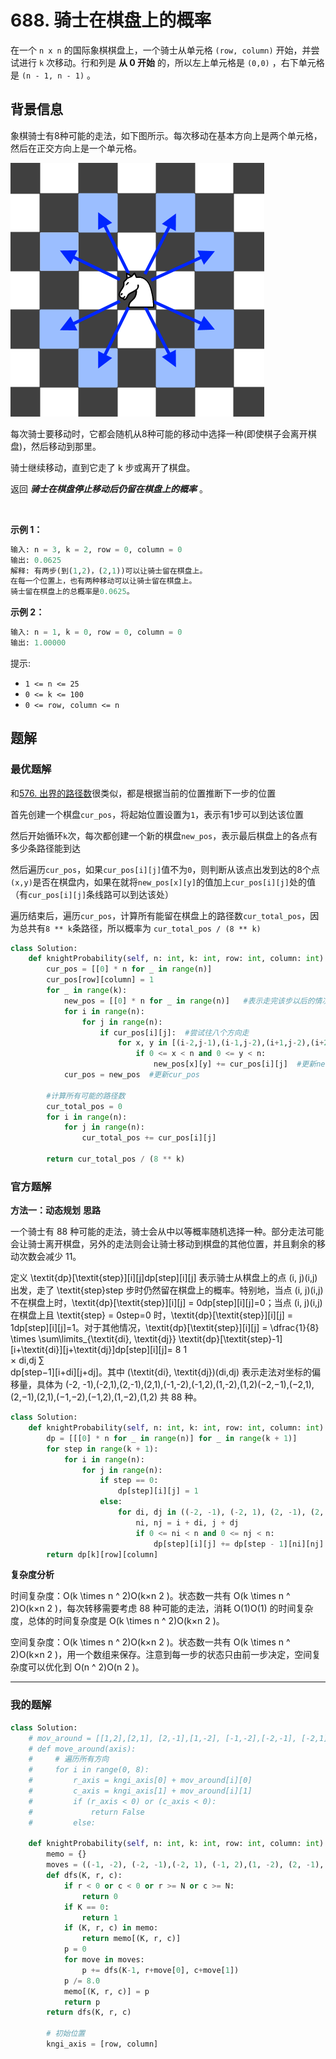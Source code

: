 # 688. 骑士在棋盘上的概率

在一个 `n x n` 的国际象棋棋盘上，一个骑士从单元格 `(row, column)` 开始，并尝试进行 `k` 次移动。行和列是 **从 0 开始** 的，所以左上单元格是 `(0,0)` ，右下单元格是 `(n - 1, n - 1)` 。

## 背景信息
象棋骑士有8种可能的走法，如下图所示。每次移动在基本方向上是两个单元格，然后在正交方向上是一个单元格。

![移动规则](./../../../document_source/knight.png)

每次骑士要移动时，它都会随机从8种可能的移动中选择一种(即使棋子会离开棋盘)，然后移动到那里。

骑士继续移动，直到它走了 k 步或离开了棋盘。

返回 ***骑士在棋盘停止移动后仍留在棋盘上的概率*** 。

 

**示例 1：**
```python
输入: n = 3, k = 2, row = 0, column = 0
输出: 0.0625
解释: 有两步(到(1,2)，(2,1))可以让骑士留在棋盘上。
在每一个位置上，也有两种移动可以让骑士留在棋盘上。
骑士留在棋盘上的总概率是0.0625。
```

**示例 2：**
```python
输入: n = 1, k = 0, row = 0, column = 0
输出: 1.00000
```

提示:

- `1 <= n <= 25`
- `0 <= k <= 100`
- `0 <= row, column <= n`


## 题解
### 最优题解
和[576. 出界的路径数](https://leetcode-cn.com/problems/out-of-boundary-paths/)很类似，都是根据当前的位置推断下一步的位置

首先创建一个棋盘`cur_pos`，将起始位置设置为`1`，表示有1步可以到达该位置

然后开始循环`k`次，每次都创建一个新的棋盘`new_pos`，表示最后棋盘上的各点有多少条路径能到达

然后遍历`cur_pos`，如果`cur_pos[i][j]`值不为`0`，则判断从该点出发到达的8个点`(x,y)`是否在棋盘内，如果在就将`new_pos[x][y]`的值加上`cur_pos[i][j]`处的值（有`cur_pos[i][j]`条线路可以到达该处）

遍历结束后，遍历`cur_pos`，计算所有能留在棋盘上的路径数`cur_total_pos`，因为总共有`8 ** k`条路径，所以概率为 `cur_total_pos / (8 ** k)`

```python
class Solution:
    def knightProbability(self, n: int, k: int, row: int, column: int) -> float:
        cur_pos = [[0] * n for _ in range(n)]
        cur_pos[row][column] = 1
        for _ in range(k):
            new_pos = [[0] * n for _ in range(n)]   #表示走完该步以后的情况
            for i in range(n):
                for j in range(n):
                    if cur_pos[i][j]:  #尝试往八个方向走
                        for x, y in [(i-2,j-1),(i-1,j-2),(i+1,j-2),(i+2,j-1),(i-2,j+1),(i-1,j+2),(i+1,j+2),(i+2,j+1)]:
                            if 0 <= x < n and 0 <= y < n:
                                new_pos[x][y] += cur_pos[i][j]  #更新new_pos上的路径数量
            cur_pos = new_pos  #更新cur_pos

        #计算所有可能的路径数
        cur_total_pos = 0
        for i in range(n):
            for j in range(n):
                cur_total_pos += cur_pos[i][j]
                    
        return cur_total_pos / (8 ** k)

```

### 官方题解

**方法一：动态规划**
**思路**

一个骑士有 88 种可能的走法，骑士会从中以等概率随机选择一种。部分走法可能会让骑士离开棋盘，另外的走法则会让骑士移动到棋盘的其他位置，并且剩余的移动次数会减少 11。

定义 \textit{dp}[\textit{step}][i][j]dp[step][i][j] 表示骑士从棋盘上的点 (i, j)(i,j) 出发，走了 \textit{step}step 步时仍然留在棋盘上的概率。特别地，当点 (i, j)(i,j) 不在棋盘上时，\textit{dp}[\textit{step}][i][j] = 0dp[step][i][j]=0；当点 (i, j)(i,j) 在棋盘上且 \textit{step} = 0step=0 时，\textit{dp}[\textit{step}][i][j] = 1dp[step][i][j]=1。对于其他情况，\textit{dp}[\textit{step}][i][j] = \dfrac{1}{8} \times \sum\limits_{\textit{di}, \textit{dj}} \textit{dp}[\textit{step}-1][i+\textit{di}][j+\textit{dj}]dp[step][i][j]= 
8
1
​	
 × 
di,dj
∑
​	
 dp[step−1][i+di][j+dj]。其中 (\textit{di}, \textit{dj})(di,dj) 表示走法对坐标的偏移量，具体为 (-2, -1),(-2,1),(2,-1),(2,1),(-1,-2),(-1,2),(1,-2),(1,2)(−2,−1),(−2,1),(2,−1),(2,1),(−1,−2),(−1,2),(1,−2),(1,2) 共 88 种。


```python
class Solution:
    def knightProbability(self, n: int, k: int, row: int, column: int) -> float:
        dp = [[[0] * n for _ in range(n)] for _ in range(k + 1)]
        for step in range(k + 1):
            for i in range(n):
                for j in range(n):
                    if step == 0:
                        dp[step][i][j] = 1
                    else:
                        for di, dj in ((-2, -1), (-2, 1), (2, -1), (2, 1), (-1, -2), (-1, 2), (1, -2), (1, 2)):
                            ni, nj = i + di, j + dj
                            if 0 <= ni < n and 0 <= nj < n:
                                dp[step][i][j] += dp[step - 1][ni][nj] / 8
        return dp[k][row][column]

```


**复杂度分析**

时间复杂度：O(k \times n ^ 2)O(k×n 
2
 )。状态数一共有 O(k \times n ^ 2)O(k×n 
2
 )，每次转移需要考虑 88 种可能的走法，消耗 O(1)O(1) 的时间复杂度，总体的时间复杂度是 O(k \times n ^ 2)O(k×n 
2
 )。

空间复杂度：O(k \times n ^ 2)O(k×n 
2
 )。状态数一共有 O(k \times n ^ 2)O(k×n 
2
 )，用一个数组来保存。注意到每一步的状态只由前一步决定，空间复杂度可以优化到 O(n ^ 2)O(n 
2
 )。


---

### 我的题解

```python
class Solution:
    # mov_around = [[1,2],[2,1], [2,-1],[1,-2], [-1,-2],[-2,-1], [-2,1],[-1,2]]
    # def move_around(axis):
    #     # 遍历所有方向
    #     for i in range(0, 8):
    #         r_axis = kngi_axis[0] + mov_around[i][0]
    #         c_axis = kngi_axis[1] + mov_around[i][1]
    #         if (r_axis < 0) or (c_axis < 0):
    #             return False 
    #         else:
    
    def knightProbability(self, n: int, k: int, row: int, column: int) -> float:
        memo = {}
        moves = ((-1, -2), (-2, -1),(-2, 1), (-1, 2),(1, -2), (2, -1),(2, 1), (1, 2))
        def dfs(K, r, c):
            if r < 0 or c < 0 or r >= N or c >= N:
                return 0
            if K == 0:
                return 1
            if (K, r, c) in memo:
                return memo[(K, r, c)]
            p = 0
            for move in moves:
                p += dfs(K-1, r+move[0], c+move[1])
            p /= 8.0
            memo[(K, r, c)] = p
            return p
        return dfs(K, r, c)

        # 初始位置
        kngi_axis = [row, column]

```
